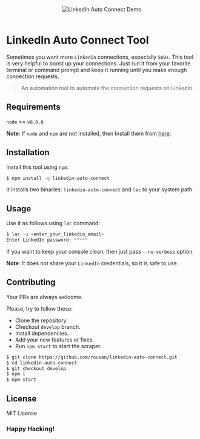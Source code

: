 <p align="center">
  <img src="https://raw.githubusercontent.com/rousan/linkedin-auto-connect/master/demo.gif" alt="LinkedIn Auto Connect Demo">
    <br>
    <br>
</p>

# LinkedIn Auto Connect Tool

Sometimes you want more `LinkedIn` connections, especially `500+`. This tool is very helpful to boost up your connections.
Just run it from your favorite terminal or command prompt and keep it running until you make enough connection requests.

> An automation tool to automate the connection requests on LinkedIn.

## Requirements

`node` >= `v8.0.0`

**Note**: If `node` and `npm` are not installed, then Install them from [here](https://nodejs.org/en/download/).

## Installation

Install this tool using `npm`:

```bash
$ npm install -g linkedin-auto-connect
```

It installs two binaries: `linkedin-auto-connect` and `lac` to your system path.

## Usage

Use it as follows using `lac` command:

```bash
$ lac -u <enter_your_linkedin_email>
Enter LinkedIn password: *****
```

If you want to keep your console clean, then just pass `--no-verbose` option.

**Note**: It does not share your `LinkedIn` credentials, so it is safe to use.

## Contributing

Your PRs are always welcome.

Please, try to follow these:

* Clone the repository.
* Checkout `develop` branch.
* Install dependencies.
* Add your new features or fixes.
* Run `npm start` to start the scraper.

```sh
$ git clone https://github.com/rousan/linkedin-auto-connect.git
$ cd linkedin-auto-connect
$ git checkout develop
$ npm i
$ npm start
```

## License

MIT License

### Happy Hacking!
